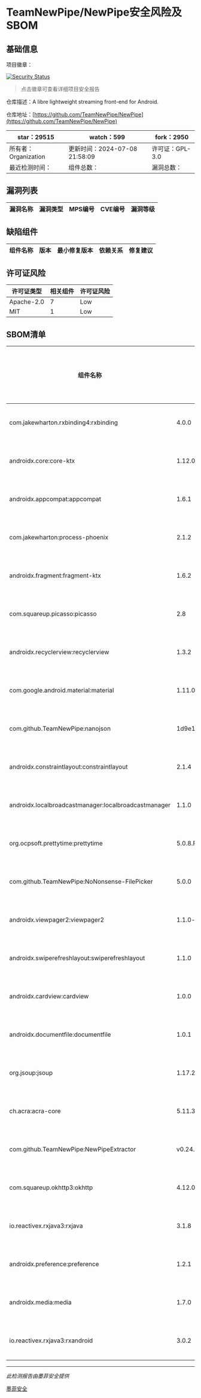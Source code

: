 # TeamNewPipe/NewPipe安全风险及SBOM

## 基础信息

项目徽章：

[![Security Status](https://www.murphysec.com/platform3/v31/badge/1810398501129682944.svg)](https://www.murphysec.com/console/report/1691510343439634432/1810398501129682944)

> 点击徽章可查看详细项目安全报告

仓库描述：A libre lightweight streaming front-end for Android.

仓库地址：[https://github.com/TeamNewPipe/NewPipe](https://github.com/TeamNewPipe/NewPipe)

| star：29515 | watch：599 | fork：2950 |
| ----------- | -------------- | ------------ |
| 所有者：Organization | 更新时间：2024-07-08 21:58:09 | 许可证：GPL-3.0 |
| 最近检测时间： | 组件总数： | 漏洞总数： |




## 漏洞列表

| 漏洞名称 | 漏洞类型 | MPS编号 | CVE编号 | 漏洞等级 |
| ------- | ------ | ------- | ------ | ----- |





## 缺陷组件

| 组件名称 | 版本 | 最小修复版本 | 依赖关系 | 修复建议 |
| -------- | ---- | ------------ | -------- | -------- |





## 许可证风险

| 许可证类型 | 相关组件 | 许可证风险 |
| ---------- | -------- | ---------- |
|Apache-2.0|7|Low|
|MIT|1|Low|




## SBOM清单

| 组件名称 | 组件版本 | 是否直接依赖 | 仓库 |
| -------- | -------- | ------------ | ---- |
|com.jakewharton.rxbinding4:rxbinding|4.0.0|直接依赖|maven|
|androidx.core:core-ktx|1.12.0|直接依赖|maven|
|androidx.appcompat:appcompat|1.6.1|直接依赖|maven|
|com.jakewharton:process-phoenix|2.1.2|直接依赖|maven|
|androidx.fragment:fragment-ktx|1.6.2|直接依赖|maven|
|com.squareup.picasso:picasso|2.8|直接依赖|maven|
|androidx.recyclerview:recyclerview|1.3.2|直接依赖|maven|
|com.google.android.material:material|1.11.0|直接依赖|maven|
|com.github.TeamNewPipe:nanojson|1d9e1aea9049fc9f85e68b43ba39fe7be1c1f751|直接依赖|maven|
|androidx.constraintlayout:constraintlayout|2.1.4|直接依赖|maven|
|androidx.localbroadcastmanager:localbroadcastmanager|1.1.0|直接依赖|maven|
|org.ocpsoft.prettytime:prettytime|5.0.8.Final|直接依赖|maven|
|com.github.TeamNewPipe:NoNonsense-FilePicker|5.0.0|直接依赖|maven|
|androidx.viewpager2:viewpager2|1.1.0-beta02|直接依赖|maven|
|androidx.swiperefreshlayout:swiperefreshlayout|1.1.0|直接依赖|maven|
|androidx.cardview:cardview|1.0.0|直接依赖|maven|
|androidx.documentfile:documentfile|1.0.1|直接依赖|maven|
|org.jsoup:jsoup|1.17.2|直接依赖|maven|
|ch.acra:acra-core|5.11.3|直接依赖|maven|
|com.github.TeamNewPipe:NewPipeExtractor|v0.24.0|直接依赖|maven|
|com.squareup.okhttp3:okhttp|4.12.0|直接依赖|maven|
|io.reactivex.rxjava3:rxjava|3.1.8|直接依赖|maven|
|androidx.preference:preference|1.2.1|直接依赖|maven|
|androidx.media:media|1.7.0|直接依赖|maven|
|io.reactivex.rxjava3:rxandroid|3.0.2|直接依赖|maven|


------

*此检测报告由墨菲安全提供*

[墨菲安全](www.murphysec.com)
